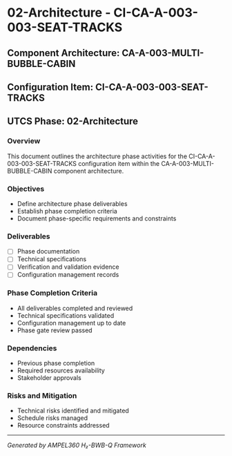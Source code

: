 # 02-Architecture - CI-CA-A-003-003-SEAT-TRACKS

## Component Architecture: CA-A-003-MULTI-BUBBLE-CABIN
## Configuration Item: CI-CA-A-003-003-SEAT-TRACKS
## UTCS Phase: 02-Architecture

### Overview
This document outlines the architecture phase activities for the CI-CA-A-003-003-SEAT-TRACKS configuration item within the CA-A-003-MULTI-BUBBLE-CABIN component architecture.

### Objectives
- Define architecture phase deliverables
- Establish phase completion criteria
- Document phase-specific requirements and constraints

### Deliverables
- [ ] Phase documentation
- [ ] Technical specifications
- [ ] Verification and validation evidence
- [ ] Configuration management records

### Phase Completion Criteria
- All deliverables completed and reviewed
- Technical specifications validated
- Configuration management up to date
- Phase gate review passed

### Dependencies
- Previous phase completion
- Required resources availability
- Stakeholder approvals

### Risks and Mitigation
- Technical risks identified and mitigated
- Schedule risks managed
- Resource constraints addressed

---
*Generated by AMPEL360 H₂-BWB-Q Framework*
